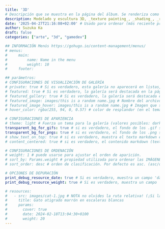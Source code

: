 ```yaml
---
title: '3D'
# Descripción que se muestra en la página del álbum. Se renderiza como markdown para permitir agregar enlaces y algo de formato.
description: Modelado y escultura 3D, _texture painting_, _shading_, _rigging_ y animaciones.
date: '2025-04-27T21:16:08+02:00' # Usado para ordenar (más reciente primero)
author: Suzuka Ka
draft: false
categories: ["arte", "3d", "gamedev"]

## INFORMACIÓN Menús https://gohugo.io/content-management/menus/
# menus:
#     main:
#         name: Name in the menu
#         weight: 10
#     footer:

## parámetros:
# CONFIGURACIONES DE VISUALIZACIÓN DE GALERÍA
# private: true # Si es verdadero, esta galería no aparecerá en listas, RSS, sitemaps, etc. En las páginas de lista, usa cascade para ocultar descendientes.
# featured: true # Si es verdadero, la galería será destacada en la página principal con una imagen GRANDE (incluso si es privada).
# featured_gallery: true # Si es verdadero, la galería será destacada en la página principal (con un tamaño más pequeño) (incluso si es privada).
# featured_image: images/this is a random name.jpg # Nombre del archivo de imagen usado como miniatura del álbum. Si NO se establece, se usará la primera imagen que contenga "feature" en su nombre de archivo, de lo contrario, la primera imagen del álbum.
# featured_image_hover: images/this is a random name.jpg # Imagen que se muestra al pasar el cursor sobre el álbum. Si NO se establece, se usará la primera imagen que contenga "hover" en su nombre de archivo.
# hover_color: rgba(255, 94, 0, 0.57) # color de resplandor (en el tema oscuro) al hacer hover en una galeria. Si no se establece, se tomará el color más predominante de la imagen usada como hover.

# CONFIGURACIONES DE APARIENCIA
# theme: light # Fuerza un tema para la galería (valores posibles: dark/light). Por defecto usa defaultTheme de la configuración.
transparent_bg_for_gifs: true # si es verdadero, el fondo de los .gif será transparente
transparent_bg_for_pngs: true # si es verdadero, el fondo de los .png será transparente
# show_text_on_top: true # si es verdadero, muestra el texto markdown encima de la galería. Si es falso o NO se establece, muestra el markdown debajo
# content_centered: true # si es verdadero, el contenido markdown (texto) de una galería estará centrado (recomendado solo si planeas agregar muy poco texto)

# CONFIGURACIONES DE ORDENACIÓN
# weight: 1 # puede usarse para ajustar el orden de aparición.
# sort_by: Params.weight # propiedad utilizada para ordenar las IMÁGENES en el álbum. Por defecto es Name (nombre del archivo), pero también puede ser Date, Params.weight o Params.src
# sort_order: desc # orden de clasificación. Por defecto es asc. (asc/desc)

# OPCIONES DE DEPURACIÓN
print_debug_resource_date: true # Si es verdadero, muestra un campo 'date' en la depuración
print_debug_resource_weight: true # Si es verdadero, muestra un campo 'weight' en la depuración

# resources:
#   - src: images/cat-1.jpg # NOTA no olvides la ruta relativa! (¡Si la imagen está dentro de 'images/' agrégala!)
#     title: Gato atigrado marrón en escaleras blancas
#     params:
#       cover: true
#       date: 2024-02-18T13:04:30+0100
#       weight: 20
---
```

